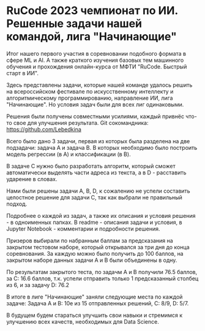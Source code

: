 # RuCode 2023 чемпионат по ИИ. Решенные задачи нашей командой, лига "Начинающие"
Итог нашего первого участия в соревновании подобного формата в сфере ML и AI. А также краткого изучения базовых тем машинного обучения и прохождения онлайн-курса от МФТИ "RuCode. Быстрый старт в ИИ".

Здесь представлены задачи, которые нашей команде удалось решить на всероссийском фестивале по искусственному интеллекту и алгоритмическому программированию, направление ИИ, лига "Начинающие". 
Но условия задач были для всех лиг одинаковыми.

Решения были получены совместными усилиями, каждый привнёс что-то свое для улучшения результата. Git сокомандника: https://github.com/Lebedkina

Всего было дано 3 задачи, первая из которых была разделена на две подзадачи: задача A и задача B. В которых необходимо было построить модель регрессии (в A) и классификации (в B). 

В задаче C нужно было разработать алгоритм, который сможет автоматически выделять части адреса из текста, а в D - расставить ударение в словах. 

Нами были решены задачи A, B, D, к сожалению не успели составить целостное решение для задачи C, так как выбрали не правильный подход. 

Подробнее о каждой из задач, а также их описания и условия решения - в одноименных папках. В readme - описания задачи и условия, в Jupyter Notebook - комментарии и подробности решения.

Призеров выбирали по набранным баллам за предсказания на закрытом тестовом наборе, который открывался за три дня до конца соревнования. За каждую можно было получить до 100 баллов, на закрытом наборе данных задачи A и B были объединены в одну. 

По результатам закрытого теста, по задачм A и B получили 76.5 баллов, за C: 16.6 баллов, т.к. успели отправить только 1 предсказанный столбец из 6, и за задачу D: 76.2

В итоге в лиге "Начинающие" заняли следующие места по каждой задаче: Задача A и B: 10е из 15 отправленных решений, C: 8/9, D: 5/7.

В будущем будем стараться улучшить свои навыки и стремимся к улучшению всех качеств, необходимых для Data Science.
